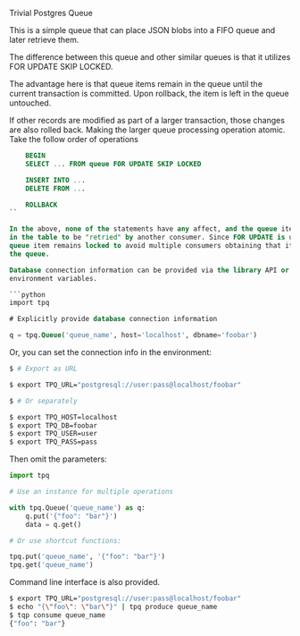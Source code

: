 Trivial Postgres Queue

This is a simple queue that can place JSON blobs into a FIFO queue and later
retrieve them.

The difference between this queue and other similar queues is that it utilizes
FOR UPDATE SKIP LOCKED.

The advantage here is that queue items remain in the queue until the current
transaction is committed. Upon rollback, the item is left in the queue
untouched.

If other records are modified as part of a larger transaction, those changes are
also rolled back. Making the larger queue processing operation atomic. Take the
follow order of operations

```sql
    BEGIN
    SELECT ... FROM queue FOR UPDATE SKIP LOCKED

    INSERT INTO ...
    DELETE FROM ...

    ROLLBACK
``

In the above, none of the statements have any affect, and the queue item remains
in the table to be "retried" by another consumer. Since FOR UPDATE is used, the
queue item remains locked to avoid multiple consumers obtaining that item from
the queue.

Database connection information can be provided via the library API or
environment variables.

```python
import tpq

# Explicitly provide database connection information

q = tpq.Queue('queue_name', host='localhost', dbname='foobar')
```

Or, you can set the connection info in the environment:

```bash
$ # Export as URL

$ export TPQ_URL="postgresql://user:pass@localhost/foobar"

$ # Or separately

$ export TPQ_HOST=localhost
$ export TPQ_DB=foobar
$ export TPQ_USER=user
$ export TPQ_PASS=pass
```

Then omit the parameters:

```python
import tpq

# Use an instance for multiple operations

with tpq.Queue('queue_name') as q:
    q.put('{"foo": "bar"}')
    data = q.get()

# Or use shortcut functions:

tpq.put('queue_name', '{"foo": "bar"}')
tpq.get('queue_name')

```

Command line interface is also provided.

```bash
$ export TPQ_URL="postgresql://user:pass@localhost/foobar"
$ echo "{\"foo\": \"bar\"}" | tpq produce queue_name
$ tqp consume queue_name
{"foo": "bar"}
```
